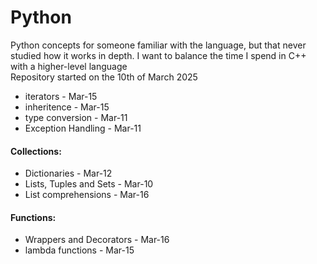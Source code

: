 # Python

Python concepts for someone familiar with the language, 
but that never studied how it works in depth. I want to
balance the time I spend in C++ with a higher-level
language  
Repository started on the 10th of March 2025

- iterators - Mar-15
- inheritence - Mar-15
- type conversion - Mar-11
- Exception Handling - Mar-11

#### Collections:
- Dictionaries - Mar-12
- Lists, Tuples and Sets - Mar-10
- List comprehensions - Mar-16

#### Functions:
- Wrappers and Decorators - Mar-16
- lambda functions - Mar-15
